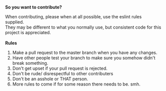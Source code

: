 **So you want to contribute?**

When contributing, please when at all possible, use the eslint rules supplied.</br>
They may be different to what you normally use, but consistent code for this project is appreciated.</br>
</br>
**Rules**
1. Make a pull request to the master branch when you have any changes.
2. Have other people test your branch to make sure you somehow didn't break something.
3. Don't get upset if your pull request is rejected.
4. Don't be rude/ disrespectful to other contributers
5. Don't be an asshole or THAT person.
6. More rules to come if for some reason there needs to be. smh.
